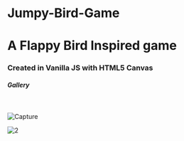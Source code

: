 # Jumpy-Bird-Game
<h1>A Flappy Bird Inspired game</h1>
<h3>Created in Vanilla JS with HTML5 Canvas</h3>
<h5>Gallery</h5>
<br>

![Capture](https://github.com/user-attachments/assets/988bc5cc-ca4b-4c8c-88fd-85eaebf4dac6)
<br>

![2](https://github.com/user-attachments/assets/3f50ea06-6d40-4248-8cba-55af8827eb62)

